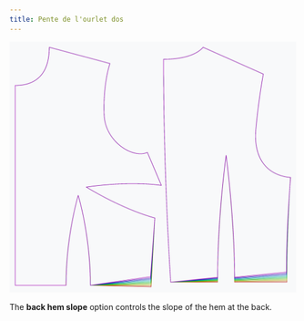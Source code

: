 ```yaml
---
title: Pente de l'ourlet dos
---
```


![The effect of the back hem slope option on the pattern](sample.png)

The **back hem slope** option controls the slope of the hem at the back.
